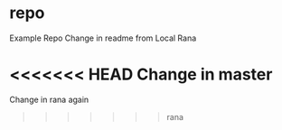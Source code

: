 # repo
Example Repo
Change in readme from Local Rana

<<<<<<< HEAD
Change in master
=======
Change in rana again
>>>>>>> rana
